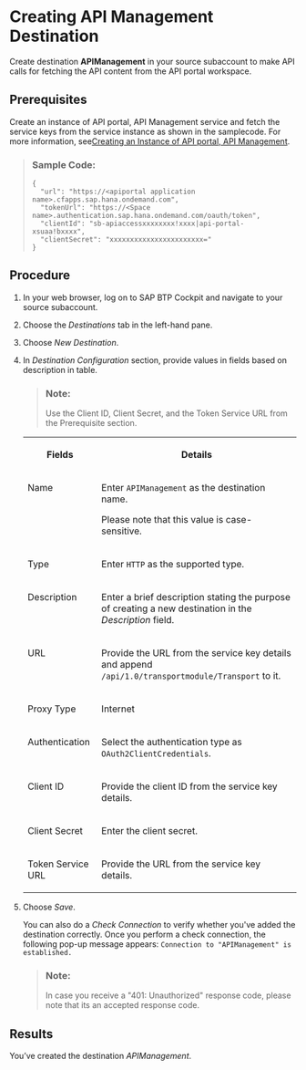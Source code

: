 <!-- loio3fd86c7b15b84314a02dc9f0a1ea9938 -->

# Creating API Management Destination

Create destination **APIManagement** in your source subaccount to make API calls for fetching the API content from the API portal workspace.



<a name="loio3fd86c7b15b84314a02dc9f0a1ea9938__prereq_h1c_hz3_v4b"/>

## Prerequisites

Create an instance of API portal, API Management service and fetch the service keys from the service instance as shown in the samplecode. For more information, see[Creating an Instance of API portal, API Management](creating-an-instance-of-api-portal-api-management-6129172.md).

> ### Sample Code:  
> ```
> {
> 	"url": "https://<apiportal application name>.cfapps.sap.hana.ondemand.com",
> 	"tokenUrl": "https://<Space name>.authentication.sap.hana.ondemand.com/oauth/token",
> 	"clientId": "sb-apiaccessxxxxxxxx!xxxx|api-portal-xsuaa!bxxxx",
> 	"clientSecret": "xxxxxxxxxxxxxxxxxxxxxxx="
> }
> 
> ```



<a name="loio3fd86c7b15b84314a02dc9f0a1ea9938__steps_nv2_z2d_44b"/>

## Procedure

1.  In your web browser, log on to SAP BTP Cockpit and navigate to your source subaccount.

2.  Choose the *Destinations* tab in the left-hand pane.

3.  Choose *New Destination*.

4.  In *Destination Configuration* section, provide values in fields based on description in table.

    > ### Note:  
    > Use the Client ID, Client Secret, and the Token Service URL from the Prerequisite section.


    <table>
    <tr>
    <th valign="top">

    Fields


    
    </th>
    <th valign="top">

    Details


    
    </th>
    </tr>
    <tr>
    <td valign="top">
    
    Name


    
    </td>
    <td valign="top">
    
    Enter `APIManagement` as the destination name.

    Please note that this value is case-sensitive.


    
    </td>
    </tr>
    <tr>
    <td valign="top">
    
    Type


    
    </td>
    <td valign="top">
    
    Enter `HTTP` as the supported type.


    
    </td>
    </tr>
    <tr>
    <td valign="top">
    
    Description


    
    </td>
    <td valign="top">
    
    Enter a brief description stating the purpose of creating a new destination in the *Description* field.


    
    </td>
    </tr>
    <tr>
    <td valign="top">
    
    URL


    
    </td>
    <td valign="top">
    
    Provide the URL from the service key details and append `/api/1.0/transportmodule/Transport` to it.


    
    </td>
    </tr>
    <tr>
    <td valign="top">
    
    Proxy Type


    
    </td>
    <td valign="top">
    
    Internet


    
    </td>
    </tr>
    <tr>
    <td valign="top">
    
    Authentication


    
    </td>
    <td valign="top">
    
    Select the authentication type as `OAuth2ClientCredentials`.


    
    </td>
    </tr>
    <tr>
    <td valign="top">
    
    Client ID


    
    </td>
    <td valign="top">
    
    Provide the client ID from the service key details.


    
    </td>
    </tr>
    <tr>
    <td valign="top">
    
    Client Secret


    
    </td>
    <td valign="top">
    
    Enter the client secret.


    
    </td>
    </tr>
    <tr>
    <td valign="top">
    
    Token Service URL


    
    </td>
    <td valign="top">
    
    Provide the URL from the service key details.


    
    </td>
    </tr>
    </table>
    
5.  Choose *Save*.

    You can also do a *Check Connection* to verify whether you've added the destination correctly. Once you perform a check connection, the following pop-up message appears: `Connection to "APIManagement" is established.`

    > ### Note:  
    > In case you receive a "401: Unauthorized" response code, please note that its an accepted response code.




<a name="loio3fd86c7b15b84314a02dc9f0a1ea9938__result_j2v_h2w_n4b"/>

## Results

You’ve created the destination *APIManagement*.


